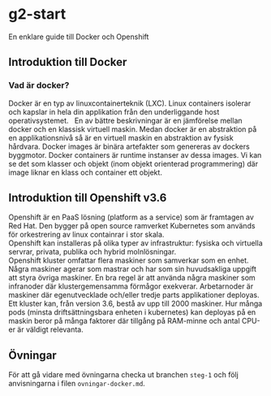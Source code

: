 # g2-start
En enklare guide till Docker och Openshift 

## Introduktion till Docker

### Vad är docker?
Docker är en typ av linuxcontainerteknik (LXC). Linux containers isolerar och kapslar in hela din applikation från den underliggande host operativsystemet.  
En av bättre beskrivningar är en jämförelse mellan docker och en klassisk virtuell maskin. Medan docker är en abstraktion på en applikationsnivå så är en virtuell maskin en abstraktion av fysisk hårdvara. Docker images är binära artefakter som genereras av dockers byggmotor. Docker containers är runtime instanser av dessa images. Vi kan se det som klasser och objekt (inom objekt orienterad programmering) där image liknar en klass och container ett objekt. 


## Introduktion till Openshift v3.6
Openshift är en PaaS lösning (platform as a service) som är framtagen av Red Hat. Den bygger på open source ramverket Kubernetes som används för orkestrering av linux containrar i stor skala.  
Openshift kan installeras på olika typer av infrastruktur: fysiska och virtuella servrar, privata, publika och hybrid molnlösningar.  
Openshift kluster omfattar flera maskiner som samverkar som en enhet. Några maskiner agerar som mastrar och har som sin huvudsakliga uppgift att styra övriga maskiner. En bra regel är att använda några maskiner som infranoder där klustergemensamma förmågor exekverar. Arbetarnoder är maskiner där egenutvecklade och/eller tredje parts applikationer deployas.  
Ett kluster kan, från version 3.6, bestå av upp till 2000 maskiner. Hur många pods (minsta driftsättningsbara enheten i kubernetes) kan deployas på en maskin beror på många faktorer där tillgång på RAM-minne och antal CPU-er är väldigt relevanta.

## Övningar
För att gå vidare med övningarna checka ut branchen `steg-1` och följ anvisningarna i filen `ovningar-docker.md`.
